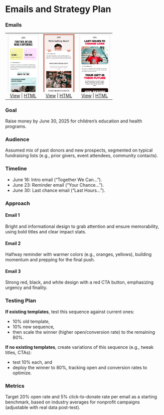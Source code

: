 # Emails and Strategy Plan

### Emails
<table border="0">
   <tr>
      <td align="center">
         <img src="images/funding-1.png" width="100"><br>
         <a href="https://nvco.github.io/email-samples/funding_1/index.html">View</a> | 
         <a href="funding_1/index.html">HTML</a>
      </td>
      <td align="center">
         <img src="images/funding-2.png" width="100"><br>
         <a href="https://nvco.github.io/email-samples/funding_2/index.html">View</a> | 
         <a href="funding_2/index.html">HTML</a>
      </td>
      <td align="center">
         <img src="images/funding-3.png" width="100"><br>
         <a href="https://nvco.github.io/email-samples/funding_3/index.html">View</a> | 
         <a href="funding_3/index.html">HTML</a>
      </td>
   </tr>
</table>

### Goal 
Raise money by June 30, 2025 for children’s education and health programs.

### Audience
Assumed mix of past donors and new prospects, segmented on typical fundraising lists (e.g., prior givers, event attendees, community contacts).

### Timeline
- June 16: Intro email (“Together We Can…”).
- June 23: Reminder email (“Your Chance…”).
- June 30: Last chance email (“Last Hours…”).

### Approach
#### Email 1
Bright and informational design to grab attention and ensure memorability, using bold titles and clear impact stats.

#### Email 2
Halfway reminder with warmer colors (e.g., oranges, yellows), building momentum and prepping for the final push.

#### Email 3
Strong red, black, and white design with a red CTA button, emphasizing urgency and finality.

### Testing Plan

**If existing templates**, test this sequence against current ones:
- 10% old template, 
- 10% new sequence, 
- then scale the winner (higher open/conversion rate) to the remaining 80%.

**If no existing templates**, create variations of this sequence (e.g., tweak titles, CTAs): 
- test 10% each, and 
- deploy the winner to 80%, tracking open and conversion rates to optimize.

### Metrics
Target 20% open rate and 5% click-to-donate rate per email as a starting benchmark, based on industry averages for nonprofit campaigns (adjustable with real data post-test).